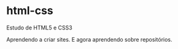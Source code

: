 # html-css
 Estudo de HTML5 e CSS3

 Aprendendo a criar sites. E agora aprendendo sobre repositórios.
